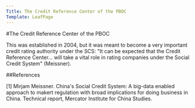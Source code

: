 ```yaml
---
Title: The Credit Reference Center of the PBOC
Template: LeafPage
---
```

#The Credit Reference Center of the PBOC

This was established in 2004, but it was meant to become a very important credit rating authority under the SCS: "It can be expected that the Credit Reference Center... will take a vital role in rating companies under the Social Credit System" (Meissner).

##References

[1] Mirjam Meissner. China's Social Credit System: A big-data enabled approach to makert regulation with broad implications for doing business in China. Technical report, Mercator Institute for China Studies.
